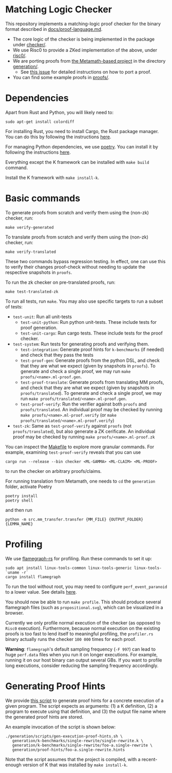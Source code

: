 Matching Logic Checker
======================

This repository implements a matching-logic proof checker for the binary format
described in [docs/proof-language.md](docs/proof-language.md).

*   The core logic of the checker is being implemented in the package under [checker/](checker/).
*   We use Risc0 to provide a ZKed implementation of the above, under [risc0/](risc0/).
*   We are porting proofs from [the Metamath-based project](https://github.com/runtimeverification/proof-generation) in the directory [generation/](generation/).
    * See [this issue](https://github.com/runtimeverification/proof-checker/issues/16) for detailed instructions on how to port a proof.
*   You can find some example proofs in [proofs/](proofs/).

Dependencies
=============
Apart from Rust and Python, you will likely need to:

`sudo apt-get install colordiff`

For installing Rust, you need to install Cargo, the Rust package manager. You can do this by following the instructions [here](https://www.rust-lang.org/tools/install).

For managing Python dependencies, we use [poetry](https://python-poetry.org/). You can install it by following the instructions [here](https://python-poetry.org/docs/#installation).

Everything except the K framework can be installed with `make build` command.

Install the K framework with `make install-k`.

Basic commands
=============

To generate proofs from scratch and verify them using the (non-zk) checker, run:
```
make verify-generated
```

To translate proofs from scratch and verify them using the (non-zk) checker, run:
```
make verify-translated
```

These two commands bypass regression testing.
In effect, one can use this to verify their changes proof-check without needing
to update the respective snapshots in `proofs`.

To run the zk checker on pre-translated proofs, run:
```
make test-translated-zk
```

To run all tests, run `make`.
You may also use specific targets to run a subset of tests:

-   `test-unit`: Run all unit-tests
    -   `test-unit-python`: Run python unit-tests. These include tests for proof
        generation.
    -   `test-unit-cargo`: Run cargo tests. These include tests for the proof
        checker.
-   `test-system`: Run tests for generating proofs and verifying them.
    -   `test-integration`: Generate proof hints for `k-benchmarks` (if needed) and check that they pass the tests
    -   `test-proof-gen`: Generate proofs from the python DSL, and check that
        they are what we expect (given by snapshots in `proofs`).
        To generate and check a single proof, we may run `make proofs/<name>.ml-proof.gen`.
    -   `test-proof-translate`: Generate proofs from translating MM proofs, and check that
        they are what we expect (given by snapshots in `proofs/translated`).
        To generate and check a single proof, we may run `make proofs/translated/<name>.ml-proof.gen`.
    -   `test-proof-verify`: Run the verifier against both `proofs` and `proofs/translated`. An individual
        proof may be checked by running `make proofs/<name>.ml-proof.verify` (or `make proofs/translated/<name>.ml-proof.verify`)
-   `test-zk`: Same as `test-proof-verify` against `proofs` (not `proofs/translated`), but also generate a ZK cerificate.
    An individual proof may be checked by running
    `make proofs/<name>.ml-proof.zk`

You can inspect the [Makefile](Makefile) to explore more granular commands. For example, examining `test-proof-verify` reveals that you can use

`cargo run --release --bin checker <ML-GAMMA> <ML-CLAIM> <ML-PROOF>`

to run the checker on arbitrary proofs/claims.

For running translation from Metamath, one needs to `cd` the `generation` folder, activate Poetry
```
poetry install
poetry shell
```
and then run
```
python -m src.mm_transfer.transfer {MM_FILE} {OUTPUT_FOLDER} {LEMMA_NAME}
```

Profiling
=========

We use [flamegraph-rs](https://github.com/flamegraph-rs/flamegraph/tree/main) for profiling. Run these commands to set it up:

```
sudo apt install linux-tools-common linux-tools-generic linux-tools-`uname -r`
cargo install flamegraph
```

To run the tool without root, you may need to configure `perf_event_paranoid` to a lower value. See details [here](https://github.com/flamegraph-rs/flamegraph/tree/main#enabling-perf-for-use-by-unprivileged-users).

You should now be able to run `make profile`. This should produce several flamegraph files (such as `propositional.svg`), which can be visualized in a browser.

Currently we only profile normal execution of the checker (as opposed to `Risc0` execution). Furthermore, because normal execution on the existing proofs is too fast to lend itself to meaningful profiling, the `profiler.rs` binary actually runs the checker `100 000` times for each proof.

**Warning**: `flamegraph`'s default sampling frequency (`-F 997`) can lead to huge `perf.data` files when you run it on longer executions. For example, running it on our host binary can output several GBs. If you want to profile long executions, consider reducing the sampling frequency accordingly.

Generating Proof Hints
======================

We provide [this script](generation/scripts/gen-execution-proof-hints.sh) to
generate proof hints for a concrete execution of a given program. The script
expects as arguments: (1) a K definition, (2) a program to execute using that
definition, and (3) the output file name where the generated proof hints are
stored.

An example invocation of the script is shown below:
```
./generation/scripts/gen-execution-proof-hints.sh \
   generation/k-benchmarks/single-rewrite/single-rewrite.k \
   generation/k-benchmarks/single-rewrite/foo-a.single-rewrite \
   generation/proof-hints/foo-a.single-rewrite.hints
```

Note that the script assumes that the project is compiled, with a recent-enough
version of K that was installed by `make install-k`.